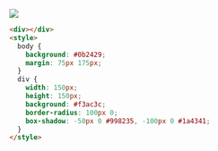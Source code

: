 ![](https://cssbattle.dev/targets/7.png)

```html
<div></div>
<style>
  body {
    background: #0b2429;
    margin: 75px 175px;
  }
  div {
    width: 150px;
    height: 150px;
    background: #f3ac3c;
    border-radius: 100px 0;
    box-shadow: -50px 0 #998235, -100px 0 #1a4341;
  }
</style>
```
